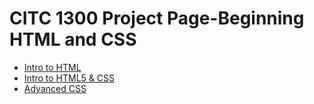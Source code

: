 # CITC 1300 Project Page-Beginning HTML and CSS

<ul>
    <li><a href="Intro_to_HTML/index.html" target="_blank">Intro to HTML</a></li>
    <li><a href="HTML5_intro_to_css/index.html" target="_blank">Intro to HTML5 & CSS</a></li>
    <li><a href="adv_css/index.html" target="_blank">Advanced CSS</a></li>
</ul>